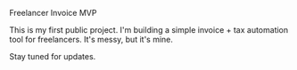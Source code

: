 Freelancer Invoice MVP

This is my first public project. I'm building a simple invoice + tax automation tool for freelancers. It's messy, but it's mine.

Stay tuned for updates.
